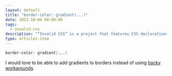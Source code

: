 ```yaml
---
layout: default
title: "border-color: gradient(...)"
date: 2022-10-06 08:00:00
tags:
  - invalid-css
description: "“Invalid CSS” is a project that features CSS declarations that are not valid and non-existing. For example, border-color: gradient(...)."
type: articles-item
---
```


```css
border-color: gradient(...)
```

I would love to be able to add gradients to borders instead of using [hacky workarounds](https://css-tricks.com/gradient-borders-in-css/).
